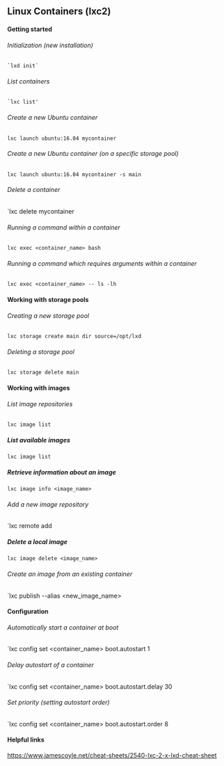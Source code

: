 ## Linux Containers (lxc2)

#### Getting started

###### Initialization (new installation)
    `lxd init`

###### List containers
    `lxc list'

###### Create a new Ubuntu container
  `lxc launch ubuntu:16.04 mycontainer`

###### Create a new Ubuntu container (on a specific storage pool)
  `lxc launch ubuntu:16.04 mycontainer -s main`

###### Delete a container
  `lxc delete mycontainer

###### Running a command within a container
  `lxc exec <container_name> bash`

###### Running a command which requires arguments within a container
  `lxc exec <container_name> -- ls -lh`

#### Working with storage pools

###### Creating a new storage pool
  `lxc storage create main dir source=/opt/lxd`

###### Deleting a storage pool
  `lxc storage delete main`

#### Working with images

###### List image repositories
  `lxc image list`

##### List available images
  `lxc image list`

##### Retrieve information about an image
  `lxc image info <image_name>`

###### Add a new image repository
  `lxc remote add <name> <host>

##### Delete a local image
  `lxc image delete <image_name>`

###### Create an image from an existing container
  `lxc publish <container> --alias <new_image_name>

#### Configuration

###### Automatically start a container at boot
  `lxc config set <container_name> boot.autostart 1

###### Delay autostart of a container
  `lxc config set <container_name> boot.autostart.delay 30

###### Set priority (setting autostart order)
  `lxc config set <container_name> boot.autostart.order 8

#### Helpful links
https://www.jamescoyle.net/cheat-sheets/2540-lxc-2-x-lxd-cheat-sheet
